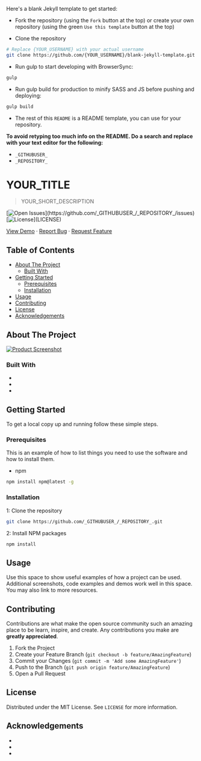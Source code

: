 <!-- TODO -->
Here's a blank Jekyll template to get started:

* Fork the repository (using the `Fork` button at the top) or create your own repository (using the green `Use this template` button at the top)

* Clone the repository

```sh
# Replace {YOUR_USERNAME} with your actual username
git clone https://github.com/{YOUR_USERNAME}/blank-jekyll-template.git
```

* Run gulp to start developing with BrowserSync:

```sh
gulp
```

* Run gulp build for production to minify SASS and JS before pushing and deploying:

```sh
gulp build
```

* The rest of this `README` is a README template, you can use for your repository.

**To avoid retyping too much info on the README. Do a search and replace with your text editor for the following:**

- `_GITHUBUSER_`
- `_REPOSITORY_`
<!-- END TODO | DELETE ABOVE TEXT AFTER REPLACING VALUES -->

# YOUR_TITLE <!-- omit in toc -->

> YOUR_SHORT_DESCRIPTION

[![Open Issues](https://badgen.net/github/open-issues/_GITHUBUSER_/_REPOSITORY_)](https://github.com/_GITHUBUSER_/_REPOSITORY_/issues)
[![License](https://badgen.net/github/license/_GITHUBUSER_/_REPOSITORY_)](LICENSE)

[View Demo](https://github.com/_GITHUBUSER_/_REPOSITORY_) · [Report Bug](https://github.com/_GITHUBUSER_/_REPOSITORY_/issues) · [Request Feature](https://github.com/_GITHUBUSER_/_REPOSITORY_/issues)

<!-- TABLE OF CONTENTS -->
## Table of Contents <!-- omit in toc -->

* [About The Project](#about-the-project)
  * [Built With](#built-with)
* [Getting Started](#getting-started)
  * [Prerequisites](#prerequisites)
  * [Installation](#installation)
* [Usage](#usage)
* [Contributing](#contributing)
* [License](#license)
* [Acknowledgements](#acknowledgements)

<!-- ABOUT THE PROJECT -->

## About The Project

[![Product Screenshot][product-screenshot]](https://example.com)

### Built With

- []()
- []()
- []()

<!-- GETTING STARTED -->

## Getting Started

To get a local copy up and running follow these simple steps.

### Prerequisites

This is an example of how to list things you need to use the software and how to install them.

- npm

```sh
npm install npm@latest -g
```

### Installation

1: Clone the repository

```sh
git clone https://github.com/_GITHUBUSER_/_REPOSITORY_.git
```

2: Install NPM packages

```sh
npm install
```

<!-- USAGE EXAMPLES -->
## Usage

Use this space to show useful examples of how a project can be used. Additional screenshots, code examples and demos work well in this space. You may also link to more resources.

<!-- CONTRIBUTING -->
## Contributing

Contributions are what make the open source community such an amazing place to be learn, inspire, and create. Any contributions you make are **greatly appreciated**.

1. Fork the Project
2. Create your Feature Branch (`git checkout -b feature/AmazingFeature`)
3. Commit your Changes (`git commit -m 'Add some AmazingFeature'`)
4. Push to the Branch (`git push origin feature/AmazingFeature`)
5. Open a Pull Request

<!-- LICENSE -->
## License

Distributed under the MIT License. See `LICENSE` for more information.

<!-- ACKNOWLEDGEMENTS -->
## Acknowledgements

- []()
- []()
- []()

<!-- MARKDOWN LINKS & IMAGES -->
[product-screenshot]: images/screenshot.png
